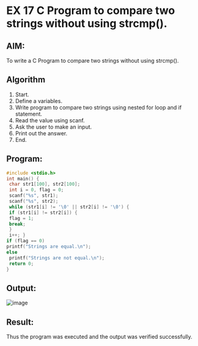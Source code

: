 # EX 17 C Program to compare two strings without using strcmp().
## AIM:
To write a C Program to compare two strings without using strcmp().

## Algorithm
1. Start.
2. Define a variables.
3. Write program to compare two strings using nested for loop and if statement.
4. Read the value using scanf.
5. Ask the user to make an input.
6. Print out the answer.
7. End.   

## Program:
```c
#include <stdio.h>
int main() {
 char str1[100], str2[100];
 int i = 0, flag = 0;
 scanf("%s", str1);
 scanf("%s", str2);
 while (str1[i] != '\0' || str2[i] != '\0') {
 if (str1[i] != str2[i]) {
 flag = 1;
 break;
 }
 i++; } 
if (flag == 0) 
printf("Strings are equal.\n");
else
 printf("Strings are not equal.\n");
 return 0;
}
```

## Output:

![image](https://github.com/user-attachments/assets/0e601032-c8c7-4d0a-93ba-22a0dbcb14c4)


## Result:
Thus the program was executed and the output was verified successfully.
